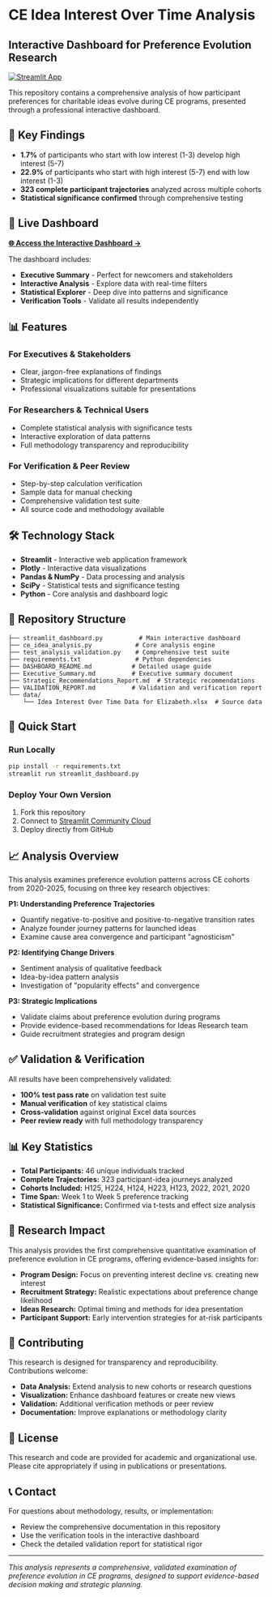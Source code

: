 # CE Idea Interest Over Time Analysis

## Interactive Dashboard for Preference Evolution Research

[![Streamlit App](https://static.streamlit.io/badges/streamlit_badge_black_white.svg)](https://hugowalrand-ce-idea-analysis.streamlit.app/)

This repository contains a comprehensive analysis of how participant preferences for charitable ideas evolve during CE programs, presented through a professional interactive dashboard.

## 🎯 Key Findings

- **1.7%** of participants who start with low interest (1-3) develop high interest (5-7)
- **22.9%** of participants who start with high interest (5-7) end with low interest (1-3)
- **323 complete participant trajectories** analyzed across multiple cohorts
- **Statistical significance confirmed** through comprehensive testing

## 🚀 Live Dashboard

**[🌐 Access the Interactive Dashboard →](https://hugowalrand-ce-idea-analysis.streamlit.app/)**

The dashboard includes:
- **Executive Summary** - Perfect for newcomers and stakeholders
- **Interactive Analysis** - Explore data with real-time filters
- **Statistical Explorer** - Deep dive into patterns and significance
- **Verification Tools** - Validate all results independently

## 📊 Features

### For Executives & Stakeholders
- Clear, jargon-free explanations of findings
- Strategic implications for different departments
- Professional visualizations suitable for presentations

### For Researchers & Technical Users  
- Complete statistical analysis with significance tests
- Interactive exploration of data patterns
- Full methodology transparency and reproducibility

### For Verification & Peer Review
- Step-by-step calculation verification
- Sample data for manual checking  
- Comprehensive validation test suite
- All source code and methodology available

## 🛠️ Technology Stack

- **Streamlit** - Interactive web application framework
- **Plotly** - Interactive data visualizations
- **Pandas & NumPy** - Data processing and analysis
- **SciPy** - Statistical tests and significance testing
- **Python** - Core analysis and dashboard logic

## 📁 Repository Structure

```
├── streamlit_dashboard.py          # Main interactive dashboard
├── ce_idea_analysis.py            # Core analysis engine
├── test_analysis_validation.py    # Comprehensive test suite
├── requirements.txt               # Python dependencies
├── DASHBOARD_README.md           # Detailed usage guide
├── Executive_Summary.md          # Executive summary document
├── Strategic_Recommendations_Report.md  # Strategic recommendations
├── VALIDATION_REPORT.md          # Validation and verification report
└── data/
    └── Idea Interest Over Time Data for Elizabeth.xlsx  # Source data
```

## 🚀 Quick Start

### Run Locally
```bash
pip install -r requirements.txt
streamlit run streamlit_dashboard.py
```

### Deploy Your Own Version
1. Fork this repository
2. Connect to [Streamlit Community Cloud](https://share.streamlit.io/)
3. Deploy directly from GitHub

## 📈 Analysis Overview

This analysis examines preference evolution patterns across CE cohorts from 2020-2025, focusing on three key research objectives:

**P1: Understanding Preference Trajectories**
- Quantify negative-to-positive and positive-to-negative transition rates
- Analyze founder journey patterns for launched ideas
- Examine cause area convergence and participant "agnosticism"

**P2: Identifying Change Drivers**
- Sentiment analysis of qualitative feedback
- Idea-by-idea pattern analysis
- Investigation of "popularity effects" and convergence

**P3: Strategic Implications**
- Validate claims about preference evolution during programs
- Provide evidence-based recommendations for Ideas Research team
- Guide recruitment strategies and program design

## ✅ Validation & Verification

All results have been comprehensively validated:
- **100% test pass rate** on validation test suite
- **Manual verification** of key statistical claims
- **Cross-validation** against original Excel data sources
- **Peer review ready** with full methodology transparency

## 📊 Key Statistics

- **Total Participants:** 46 unique individuals tracked
- **Complete Trajectories:** 323 participant-idea journeys analyzed  
- **Cohorts Included:** H125, H224, H124, H223, H123, 2022, 2021, 2020
- **Time Span:** Week 1 to Week 5 preference tracking
- **Statistical Significance:** Confirmed via t-tests and effect size analysis

## 🔬 Research Impact

This analysis provides the first comprehensive quantitative examination of preference evolution in CE programs, offering evidence-based insights for:

- **Program Design:** Focus on preventing interest decline vs. creating new interest
- **Recruitment Strategy:** Realistic expectations about preference change likelihood
- **Ideas Research:** Optimal timing and methods for idea presentation
- **Participant Support:** Early intervention strategies for at-risk participants

## 🤝 Contributing

This research is designed for transparency and reproducibility. Contributions welcome:

- **Data Analysis:** Extend analysis to new cohorts or research questions
- **Visualization:** Enhance dashboard features or create new views
- **Validation:** Additional verification methods or peer review
- **Documentation:** Improve explanations or methodology clarity

## 📜 License

This research and code are provided for academic and organizational use. Please cite appropriately if using in publications or presentations.

## 📞 Contact

For questions about methodology, results, or implementation:
- Review the comprehensive documentation in this repository
- Use the verification tools in the interactive dashboard
- Check the detailed validation report for statistical rigor

---

*This analysis represents a comprehensive, validated examination of preference evolution in CE programs, designed to support evidence-based decision making and strategic planning.*